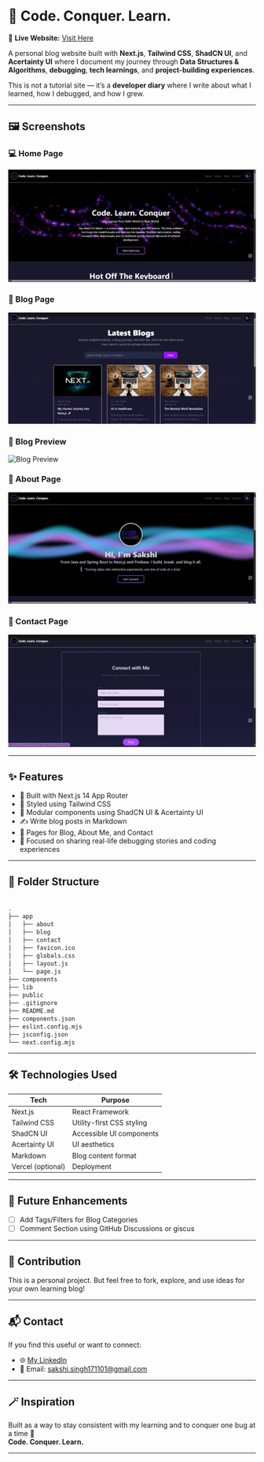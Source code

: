 # 🧠 Code. Conquer. Learn.

🔗 **Live Website:** [Visit Here](https://blog-post-9isz-h6952ck76-sakshi-singh17s-projects.vercel.app)

A personal blog website built with **Next.js**, **Tailwind CSS**, **ShadCN UI**, and **Acertainty UI** where I document my journey through **Data Structures & Algorithms**, **debugging**, **tech learnings**, and **project-building experiences**.

This is not a tutorial site — it’s a **developer diary** where I write about what I learned, how I debugged, and how I grew.

---

## 🖼️ Screenshots

### 💻 Home Page
![Home Page](screenshots/home.png)

### 📝 Blog Page
![Blog Page](screenshots/blog.png)

### 📝 Blog Preview
![Blog Preview](screenshots/blog-preview.png)

### 📝 About Page
![About Page](screenshots/about.png)

### 📝 Contact Page
![Contact Page](screenshots/contact.png)

---


## ✨ Features

- 🚀 Built with Next.js 14 App Router
- 🎨 Styled using Tailwind CSS
- 🧩 Modular components using ShadCN UI & Acertainty UI
- ✍️ Write blog posts in Markdown
- 📌 Pages for Blog, About Me, and Contact
- 🧠 Focused on sharing real-life debugging stories and coding experiences

---

## 📁 Folder Structure

```

.
├── app
│   ├── about
│   ├── blog
│   ├── contact
│   ├── favicon.ico
│   ├── globals.css
│   ├── layout.js
│   └── page.js
├── components
├── lib
├── public
├── .gitignore
├── README.md
├── components.json
├── eslint.config.mjs
├── jsconfig.json
└── next.config.mjs

```


---

## 🛠️ Technologies Used

| Tech            | Purpose                                |
|-----------------|----------------------------------------|
| Next.js         | React Framework                        |
| Tailwind CSS    | Utility-first CSS styling              |
| ShadCN UI       | Accessible UI components               |
| Acertainty UI   | UI aesthetics                          |
| Markdown        | Blog content format                    |
| Vercel (optional) | Deployment                           |

---

## 🚧 Future Enhancements

- [ ] Add Tags/Filters for Blog Categories
- [ ] Comment Section using GitHub Discussions or giscus

---

## 🤝 Contribution

This is a personal project. But feel free to fork, explore, and use ideas for your own learning blog!

---

## 📬 Contact

If you find this useful or want to connect:

- 🌐 [My LinkedIn](https://www.linkedin.com/in/sakshi-amit-singh/)
- 📧 Email: sakshi.singh171101@gmail.com 

---

## 🪄 Inspiration

Built as a way to stay consistent with my learning and to conquer one bug at a time 💪  
**Code. Conquer. Learn.**

---


